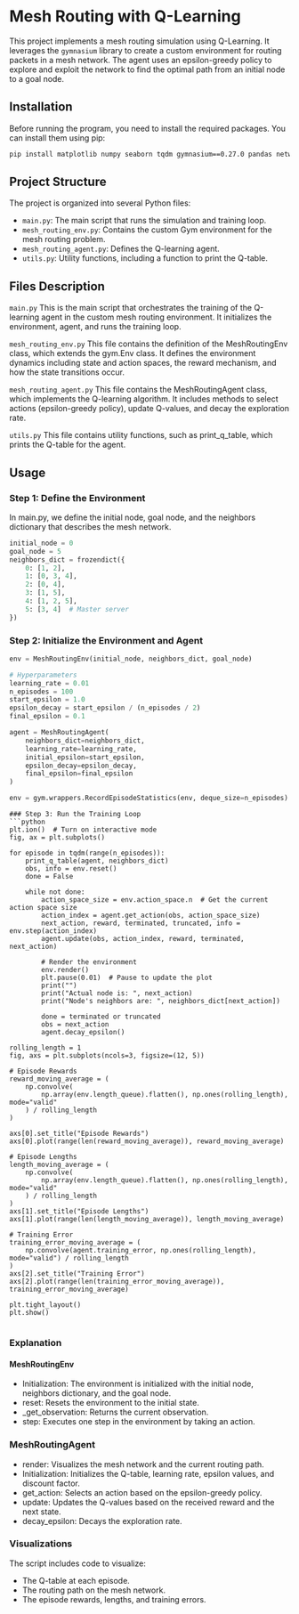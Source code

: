 # Mesh Routing with Q-Learning

This project implements a mesh routing simulation using Q-Learning. It leverages the `gymnasium` library to create a custom environment for routing packets in a mesh network. The agent uses an epsilon-greedy policy to explore and exploit the network to find the optimal path from an initial node to a goal node.

## Installation

Before running the program, you need to install the required packages. You can install them using pip:
```bash
pip install matplotlib numpy seaborn tqdm gymnasium==0.27.0 pandas networkx frozendict
```
## Project Structure
The project is organized into several Python files:

 - `main.py`: The main script that runs the simulation and training loop.
 - `mesh_routing_env.py`: Contains the custom Gym environment for the mesh routing problem.
 - `mesh_routing_agent.py`: Defines the Q-learning agent.
 - `utils.py`: Utility functions, including a function to print the Q-table.

## Files Description
`main.py`
This is the main script that orchestrates the training of the Q-learning agent in the custom mesh routing environment. It initializes the environment, agent, and runs the training loop.

`mesh_routing_env.py`
This file contains the definition of the MeshRoutingEnv class, which extends the gym.Env class. It defines the environment dynamics including state and action spaces, the reward mechanism, and how the state transitions occur.

`mesh_routing_agent.py`
This file contains the MeshRoutingAgent class, which implements the Q-learning algorithm. It includes methods to select actions (epsilon-greedy policy), update Q-values, and decay the exploration rate.

`utils.py`
This file contains utility functions, such as print_q_table, which prints the Q-table for the agent.

## Usage
### Step 1: Define the Environment
In main.py, we define the initial node, goal node, and the neighbors dictionary that describes the mesh network.

```python
initial_node = 0
goal_node = 5
neighbors_dict = frozendict({
    0: [1, 2],
    1: [0, 3, 4],
    2: [0, 4],
    3: [1, 5],
    4: [1, 2, 5],
    5: [3, 4]  # Master server
})
```
### Step 2: Initialize the Environment and Agent
```python
env = MeshRoutingEnv(initial_node, neighbors_dict, goal_node)

# Hyperparameters
learning_rate = 0.01
n_episodes = 100
start_epsilon = 1.0
epsilon_decay = start_epsilon / (n_episodes / 2)
final_epsilon = 0.1

agent = MeshRoutingAgent(
    neighbors_dict=neighbors_dict,
    learning_rate=learning_rate,
    initial_epsilon=start_epsilon,
    epsilon_decay=epsilon_decay,
    final_epsilon=final_epsilon
)

env = gym.wrappers.RecordEpisodeStatistics(env, deque_size=n_episodes)
```
```
### Step 3: Run the Training Loop
```python
plt.ion()  # Turn on interactive mode
fig, ax = plt.subplots()

for episode in tqdm(range(n_episodes)):
    print_q_table(agent, neighbors_dict)
    obs, info = env.reset()
    done = False

    while not done:
        action_space_size = env.action_space.n  # Get the current action space size
        action_index = agent.get_action(obs, action_space_size)
        next_action, reward, terminated, truncated, info = env.step(action_index)
        agent.update(obs, action_index, reward, terminated, next_action)

        # Render the environment
        env.render()
        plt.pause(0.01)  # Pause to update the plot
        print("")
        print("Actual node is: ", next_action)
        print("Node's neighbors are: ", neighbors_dict[next_action])

        done = terminated or truncated
        obs = next_action
        agent.decay_epsilon()

rolling_length = 1
fig, axs = plt.subplots(ncols=3, figsize=(12, 5))

# Episode Rewards
reward_moving_average = (
    np.convolve(
        np.array(env.length_queue).flatten(), np.ones(rolling_length), mode="valid"
    ) / rolling_length
)

axs[0].set_title("Episode Rewards")
axs[0].plot(range(len(reward_moving_average)), reward_moving_average)

# Episode Lengths
length_moving_average = (
    np.convolve(
        np.array(env.length_queue).flatten(), np.ones(rolling_length), mode="valid"
    ) / rolling_length
)
axs[1].set_title("Episode Lengths")
axs[1].plot(range(len(length_moving_average)), length_moving_average)

# Training Error
training_error_moving_average = (
    np.convolve(agent.training_error, np.ones(rolling_length), mode="valid") / rolling_length
)
axs[2].set_title("Training Error")
axs[2].plot(range(len(training_error_moving_average)), training_error_moving_average)

plt.tight_layout()
plt.show()
```
```
```
### Explanation
#### MeshRoutingEnv
 - Initialization: The environment is initialized with the initial node, neighbors dictionary, and the goal node.
 - reset: Resets the environment to the initial state.
 - _get_observation: Returns the current observation.
 - step: Executes one step in the environment by taking an action.

### MeshRoutingAgent
 - render: Visualizes the mesh network and the current routing path.
 - Initialization: Initializes the Q-table, learning rate, epsilon values, and discount factor.
 - get_action: Selects an action based on the epsilon-greedy policy.
 - update: Updates the Q-values based on the received reward and the next state.
 - decay_epsilon: Decays the exploration rate.

### Visualizations
The script includes code to visualize:

 - The Q-table at each episode.
 - The routing path on the mesh network.
 - The episode rewards, lengths, and training errors.
